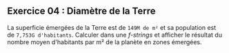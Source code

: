 ## Exercice 04 : Diamètre de la Terre

La superficie émergées de la Terre est de `149M de m²` et sa population est de `7,753G d'habitants`. Calculer dans une *f-strings* et afficher le résultat du nombre moyen d'habitants par m² de la planète en zones émergées.